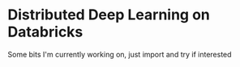 # Distributed Deep Learning on Databricks

Some bits I'm currently working on, just import and try if interested
